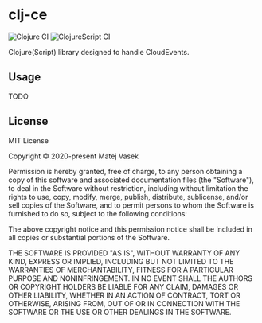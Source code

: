 # clj-ce

![Clojure CI](https://github.com/matejvasek/clj-ce/workflows/Clojure%20CI/badge.svg)
![ClojureScript CI](https://github.com/matejvasek/clj-ce/workflows/CI/badge.svg)

Clojure(Script) library designed to handle CloudEvents.

## Usage

TODO

## License

MIT License

Copyright © 2020-present Matej Vasek

Permission is hereby granted, free of charge, to any person obtaining a copy
of this software and associated documentation files (the "Software"), to deal
in the Software without restriction, including without limitation the rights
to use, copy, modify, merge, publish, distribute, sublicense, and/or sell
copies of the Software, and to permit persons to whom the Software is
furnished to do so, subject to the following conditions:

The above copyright notice and this permission notice shall be included in all
copies or substantial portions of the Software.

THE SOFTWARE IS PROVIDED "AS IS", WITHOUT WARRANTY OF ANY KIND, EXPRESS OR
IMPLIED, INCLUDING BUT NOT LIMITED TO THE WARRANTIES OF MERCHANTABILITY,
FITNESS FOR A PARTICULAR PURPOSE AND NONINFRINGEMENT. IN NO EVENT SHALL THE
AUTHORS OR COPYRIGHT HOLDERS BE LIABLE FOR ANY CLAIM, DAMAGES OR OTHER
LIABILITY, WHETHER IN AN ACTION OF CONTRACT, TORT OR OTHERWISE, ARISING FROM,
OUT OF OR IN CONNECTION WITH THE SOFTWARE OR THE USE OR OTHER DEALINGS IN THE
SOFTWARE.
